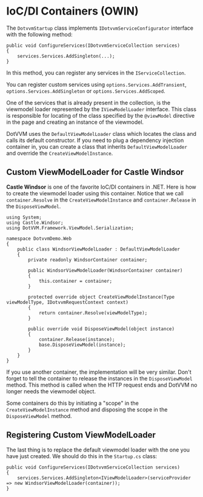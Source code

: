 # IoC/DI Containers (OWIN)

The `DotvvmStartup` class implements `IDotvvmServiceConfigurator` interface with the following method:

```CSHARP
public void ConfigureServices(IDotvvmServiceCollection services)
{
    services.Services.AddSingleton(...);
}
```

In this method, you can register any services in the `IServiceCollection`. 

You can register custom services using `options.Services.AddTransient`, `options.Services.AddSingleton` or `options.Services.AddScoped`. 

One of the services that is already present in the collection, is the viewmodel loader represented by the `IViewModelLoader` interface. This class is responsible for locating of the class specified by the `@viewModel` directive in the page and creating an instance of the viewmodel. 

DotVVM uses the `DefaultViewModelLoader` class which locates the class and calls its default constructor. If you need to plug a dependency injection container in, you can create a class that inherits `DefaultViewModelLoader` and override the `CreateViewModelInstance`.

## Custom ViewModelLoader for Castle Windsor

**Castle Windsor** is one of the favorite IoC/DI containers in .NET. Here is how to create the viewmodel loader using this container. Notice that we call `container.Resolve` in the `CreateViewModelInstance` and `container.Release` in the `DisposeViewModel`.

```CSHARP
using System;
using Castle.Windsor;
using DotVVM.Framework.ViewModel.Serialization;

namespace DotvvmDemo.Web
{
    public class WindsorViewModelLoader : DefaultViewModelLoader
    {
        private readonly WindsorContainer container;

        public WindsorViewModelLoader(WindsorContainer container)
        {
            this.container = container;
        }

        protected override object CreateViewModelInstance(Type viewModelType, IDotvvmRequestContext context)
        {
            return container.Resolve(viewModelType);
        }

        public override void DisposeViewModel(object instance)
        {
            container.Release(instance);
            base.DisposeViewModel(instance);
        }
    }
}
```

If you use another container, the implementation will be very similar. Don't forget to tell the container to release the instances in the `DisposeViewModel` method. This method is called when the HTTP request ends and DotVVM no longer needs the viewmodel object.

Some containers do this by initiating a "scope" in the `CreateViewModelInstance` method and disposing the scope in the `DisposeViewModel` method.

## Registering Custom ViewModelLoader

The last thing is to replace the default viewmodel loader with the one you have just created.
We should do this in the `Startup.cs` class:

```CSHARP
public void ConfigureServices(IDotvvmServiceCollection services)
{
    services.Services.AddSingleton<IViewModelLoader>(serviceProvider => new WindsorViewModelLoader(container));
}
```